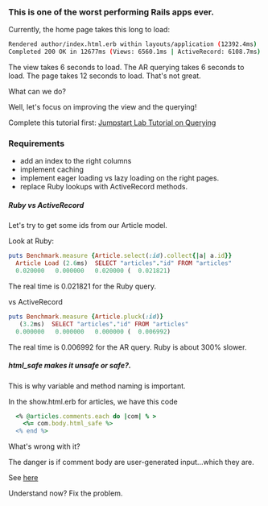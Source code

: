 ### This is one of the worst performing Rails apps ever.

Currently, the home page takes this long to load:

```bash
Rendered author/index.html.erb within layouts/application (12392.4ms)
Completed 200 OK in 12677ms (Views: 6560.1ms | ActiveRecord: 6108.7ms)
```

The view takes 6 seconds to load. The AR querying takes 6 seconds to load. The page takes 12 seconds to load. That's not great.

What can we do?

Well, let's focus on improving the view and the querying!

Complete this tutorial first:
[Jumpstart Lab Tutorial on Querying](http://tutorials.jumpstartlab.com/topics/performance/queries.html)



### Requirements
* add an index to the right columns
* implement caching
* implement eager loading vs lazy loading on the right pages.
* replace Ruby lookups with ActiveRecord methods.


##### Ruby vs ActiveRecord

Let's try to get some ids from our Article model.

Look at Ruby:
```ruby
puts Benchmark.measure {Article.select(:id).collect{|a| a.id}}
  Article Load (2.6ms)  SELECT "articles"."id" FROM "articles"
  0.020000   0.000000   0.020000 (  0.021821)
```

The real time is 0.021821 for the Ruby query.

vs ActiveRecord

```ruby
puts Benchmark.measure {Article.pluck(:id)}
   (3.2ms)  SELECT "articles"."id" FROM "articles"
  0.000000   0.000000   0.000000 (  0.006992)
```
The real time is 0.006992 for the AR query. Ruby is about 300% slower.


##### html_safe makes it unsafe or safe?.

This is why variable and method naming is important.

In the show.html.erb for articles, we have this code

```ruby
  <% @articles.comments.each do |com| % >
    <%= com.body.html_safe %>
  <% end %>
```

What's wrong with it?

The danger is if comment body are user-generated input...which they are.

See [here](http://stackoverflow.com/questions/4251284/raw-vs-html-safe-vs-h-to-unescape-html)

Understand now? Fix the problem.

